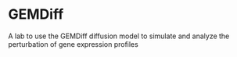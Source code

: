 # GEMDiff
A lab to use the GEMDiff diffusion model to simulate and analyze the perturbation of gene expression profiles
